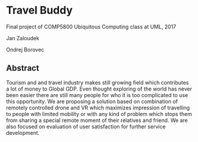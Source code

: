 # Travel Buddy
Final project of COMP5800 Ubiquitous Computing class at UML, 2017

Jan Zaloudek

Ondrej Borovec

## Abstract

Tourism and and travel industry makes still growing field which contributes a lot of money to Global GDP. Even thought exploring of the world has never been easier there are still many people for who it is too complicated to use this opportunity. We are proposing a solution based on combination of remotely controlled drone and VR which maximizes impression of travelling to people with limited mobility or with any kind of problem which stops them from sharing a special remote moment of their relatives and friend. We are also focused on evaluation of user satisfaction  for further  service development.
